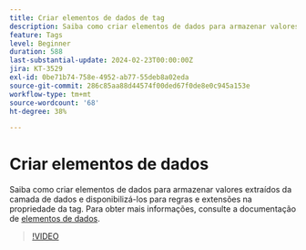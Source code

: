 ```yaml
---
title: Criar elementos de dados de tag
description: Saiba como criar elementos de dados para armazenar valores extraídos da camada de dados e disponibilizá-los para regras e extensões na propriedade da tag.
feature: Tags
level: Beginner
duration: 588
last-substantial-update: 2024-02-23T00:00:00Z
jira: KT-3529
exl-id: 0be71b74-758e-4952-ab77-55deb8a02eda
source-git-commit: 286c85aa88d44574f00ded67f0de8e0c945a153e
workflow-type: tm+mt
source-wordcount: '68'
ht-degree: 38%

---
```


# Criar elementos de dados

Saiba como criar elementos de dados para armazenar valores extraídos da camada de dados e disponibilizá-los para regras e extensões na propriedade da tag. Para obter mais informações, consulte a documentação de [elementos de dados](https://experienceleague.adobe.com/docs/experience-platform/tags/ui/data-elements.html?lang=pt-BR).

>[!VIDEO](https://video.tv.adobe.com/v/28733/?learn=on&enablevpops)
